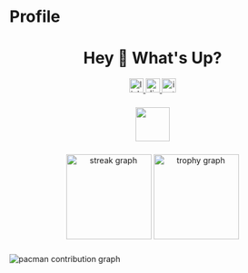 # Profile
<h1 align="center">Hey 👋 What's Up?</h1>

<div align="center">
  <a href="https://www.linkedin.com/in/YOUR_LINKEDIN/" target="_blank">
    <img src="https://img.shields.io/static/v1?message=LinkedIn&logo=linkedin&label=&color=0077B5&logoColor=white&labelColor=&style=for-the-badge" height="25" alt="linkedin logo" />
  </a>
  <a href="https://discord.com/users/YOUR_DISCORD_ID" target="_blank">
    <img src="https://img.shields.io/static/v1?message=Discord&logo=discord&label=&color=7289DA&logoColor=white&labelColor=&style=for-the-badge" height="25" alt="discord logo" />
  </a>
  <a href="https://instagram.com/YOUR_INSTAGRAM" target="_blank">
    <img src="https://img.shields.io/static/v1?message=Instagram&logo=instagram&label=&color=E4405F&logoColor=white&labelColor=&style=for-the-badge" height="25" alt="instagram logo" />
  </a>
</div>

###

<div align="center">
  <!-- Skill icons -->
  <img src="https://skillicons.dev/icons?i=nextjs,python,aws,aftereffects,androidstudio,arduino,behance,chrome,c,canva,cpp,css,dart,debian,docker,figma,firebase,flutter,git,github,gcp,html,illustrator,js,linux,msdos,notion,nodejs,npm,opencv,numpy,photoshop,postgresql,pycharm,putty,raspberrypi,react,ssh,ubuntu,visualstudio,vscode,windows" height="60" />
</div>

###

<div align="center">
  <img src="https://github-readme-streak-stats.herokuapp.com/?user=Rishikarpe&theme=dracula&hide_border=false&border_radius=5" height="150" alt="streak graph" />
  <img src="https://github-profile-trophy.vercel.app?username=Rishikarpe&theme=dracula&column=-1&row=1&margin-w=8&margin-h=8&no-bg=false&no-frame=false" height="150" alt="trophy graph" />
</div>

###

<!-- Pacman-style contribution graph -->
<picture>
  <source media="(prefers-color-scheme: dark)" srcset="https://raw.githubusercontent.com/Rishikarpe/Rishikarpe/output/pacman-contribution-graph-dark.svg">
  <source media="(prefers-color-scheme: light)" srcset="https://raw.githubusercontent.com/Rishikarpe/Rishikarpe/output/pacman-contribution-graph.svg">
  <img alt="pacman contribution graph" src="https://raw.githubusercontent.com/Rishikarpe/Rishikarpe/output/pacman-contribution-graph.svg">
</picture>
